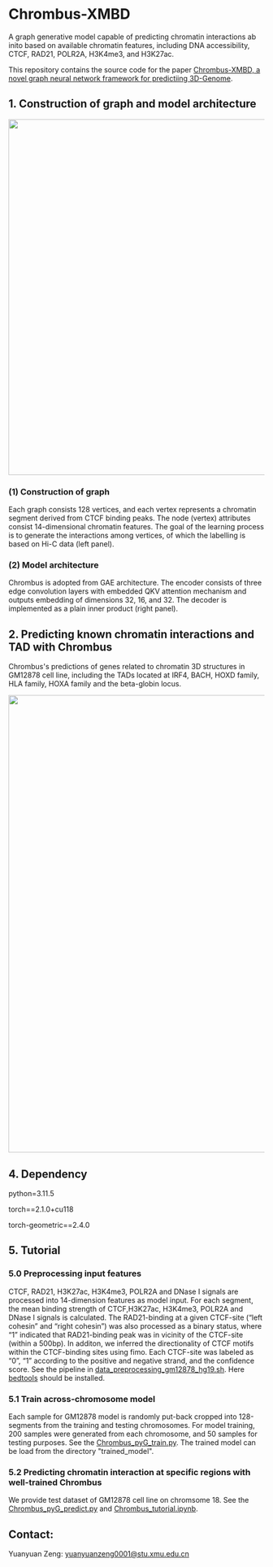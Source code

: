 # Chrombus-XMBD
  A graph generative model capable of predicting chromatin interactions ab inito based on available chromatin features, including DNA accessibility, CTCF, RAD21, POLR2A, H3K4me3, and H3K27ac.

  This repository contains the source code for the paper [Chrombus-XMBD, a novel graph neural network framework for predictiing 3D-Genome](https://www.biorxiv.org/content/10.1101/2023.08.02.551072v1).

## 1. Construction of graph and model architecture

<img src="https://github.com/bioinfoheroes/Chrombus-XMBD/assets/37092527/8f9135b5-6603-4bd8-8749-55a772f183f6" width="700">

### (1) Construction of graph
  Each graph consists 128 vertices, and each vertex represents a chromatin segment derived from CTCF binding peaks. The node (vertex) attributes consist 14-dimensional chromatin features. The goal of the learning process is to generate the interactions among vertices, of which the labelling is based on Hi-C data (left panel).
### (2) Model architecture
   Chrombus is adopted from GAE architecture. The encoder consists of three edge convolution layers with embedded QKV attention mechanism and outputs embedding of dimensions 32, 16, and 32. The decoder is implemented as a plain inner product (right panel).
## 2. Predicting known chromatin interactions and TAD with Chrombus
  Chrombus's predictions of genes related to chromatin 3D structures in GM12878 cell line, including the TADs located at IRF4, BACH, HOXD family, HLA family, HOXA family and the beta-globin locus.
  
<img src="https://github.com/bioinfoheroes/Chrombus-XMBD/assets/37092527/c2b3b74c-0855-49a4-a6cb-b710a9a348b9" width="900">

## 4. Dependency
python=3.11.5

torch==2.1.0+cu118

torch-geometric==2.4.0

## 5. Tutorial
### 5.0 Preprocessing input features
CTCF, RAD21, H3K27ac, H3K4me3, POLR2A and DNase I signals are processed into 14-dimension features as model input. For each segment, the mean binding strength of CTCF,H3K27ac, H3K4me3, POLR2A and DNase I signals is calculated. The RAD21-binding at a given CTCF-site (“left cohesin” and “right cohesin”) was also processed as a binary status, where “1” indicated that RAD21-binding peak was in vicinity of the CTCF-site (within a 500bp). In additon, we inferred the directionality of CTCF motifs within the CTCF-binding sites using fimo. Each CTCF-site was labeled as “0”, “1” according to the positive and negative strand, and the confidence score. See the pipeline in [data_preprocessing_gm12878_hg19.sh](https://github.com/bioinfoheroes/Chrombus-XMBD/blob/main/data_preprocessing_gm12878_hg19.sh). Here [bedtools](https://bedtools.readthedocs.io/en/latest/) should be installed.
### 5.1 Train across-chromosome model
Each sample for GM12878 model is randomly put-back cropped into 128-segments from the training and testing chromosomes. For model training, 200 samples were generated from each chromosome, and 50 samples for testing purposes. See the [Chrombus_pyG_train.py](https://github.com/bioinfoheroes/Chrombus-XMBD/blob/main/Chrombus_pyG_train.py). The trained model can be load from the directory "trained_model".
### 5.2 Predicting chromatin interaction at specific regions with well-trained Chrombus
We provide test dataset of GM12878 cell line on chromsome 18. See the [Chrombus_pyG_predict.py](https://github.com/bioinfoheroes/Chrombus-XMBD/blob/main/Chrombus_pyG_predict.py) and [Chrombus_tutorial.ipynb](https://github.com/bioinfoheroes/Chrombus-XMBD/blob/main/Chrombus_tutorial.ipynb).

## Contact:
Yuanyuan Zeng: yuanyuanzeng0001@stu.xmu.edu.cn


